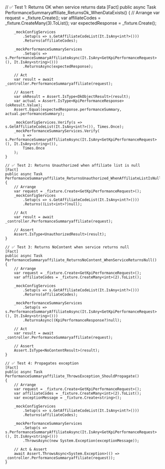  // ✅ Test 1: Returns OK when service returns data
    [Fact]
    public async Task PerformanceSummaryaffiliate_ReturnsOk_WhenDataExists()
    {
        // Arrange
        var request = _fixture.Create<GetKpiPerformanceRequest>();
        var affiliateCodes = _fixture.CreateMany<int>(3).ToList();
        var expectedResponse = _fixture.Create<KpiPerformanceResponse>();

        _mockConfigServices
            .Setup(s => s.GetAffiliateCodeList(It.IsAny<int?>()))
            .Returns(affiliateCodes);

        _mockPerformanceSummaryServices
            .Setup(s => s.PerformanceSummaryAffiliateAsync(It.IsAny<GetKpiPerformanceRequest>(), It.IsAny<string>()))
            .ReturnsAsync(expectedResponse);

        // Act
        var result = await _controller.PerformanceSummaryaffiliate(request);

        // Assert
        var okResult = Assert.IsType<OkObjectResult>(result);
        var actual = Assert.IsType<KpiPerformanceResponse>(okResult.Value);
        Assert.Equal(expectedResponse.performanceSummary, actual.performanceSummary);

        _mockConfigServices.Verify(s => s.GetAffiliateCodeList(It.IsAny<int?>()), Times.Once);
        _mockPerformanceSummaryServices.Verify(
            s => s.PerformanceSummaryAffiliateAsync(It.IsAny<GetKpiPerformanceRequest>(), It.IsAny<string>()),
            Times.Once
        );
    }

    // ✅ Test 2: Returns Unauthorized when affiliate list is null
    [Fact]
    public async Task PerformanceSummaryaffiliate_ReturnsUnauthorized_WhenAffiliateListIsNull()
    {
        // Arrange
        var request = _fixture.Create<GetKpiPerformanceRequest>();
        _mockConfigServices
            .Setup(s => s.GetAffiliateCodeList(It.IsAny<int?>()))
            .Returns((List<int>?)null);

        // Act
        var result = await _controller.PerformanceSummaryaffiliate(request);

        // Assert
        Assert.IsType<UnauthorizedResult>(result);
    }

    // ✅ Test 3: Returns NoContent when service returns null
    [Fact]
    public async Task PerformanceSummaryaffiliate_ReturnsNoContent_WhenServiceReturnsNull()
    {
        // Arrange
        var request = _fixture.Create<GetKpiPerformanceRequest>();
        var affiliateCodes = _fixture.CreateMany<int>(2).ToList();

        _mockConfigServices
            .Setup(s => s.GetAffiliateCodeList(It.IsAny<int?>()))
            .Returns(affiliateCodes);

        _mockPerformanceSummaryServices
            .Setup(s => s.PerformanceSummaryAffiliateAsync(It.IsAny<GetKpiPerformanceRequest>(), It.IsAny<string>()))
            .ReturnsAsync((KpiPerformanceResponse?)null);

        // Act
        var result = await _controller.PerformanceSummaryaffiliate(request);

        // Assert
        Assert.IsType<NoContentResult>(result);
    }

    // ✅ Test 4: Propagates exception
    [Fact]
    public async Task PerformanceSummaryaffiliate_ThrowsException_ShouldPropagate()
    {
        // Arrange
        var request = _fixture.Create<GetKpiPerformanceRequest>();
        var affiliateCodes = _fixture.CreateMany<int>(2).ToList();
        var exceptionMessage = _fixture.Create<string>();

        _mockConfigServices
            .Setup(s => s.GetAffiliateCodeList(It.IsAny<int?>()))
            .Returns(affiliateCodes);

        _mockPerformanceSummaryServices
            .Setup(s => s.PerformanceSummaryAffiliateAsync(It.IsAny<GetKpiPerformanceRequest>(), It.IsAny<string>()))
            .ThrowsAsync(new System.Exception(exceptionMessage));

        // Act & Assert
        await Assert.ThrowsAsync<System.Exception>(() => _controller.PerformanceSummaryaffiliate(request));
    }
